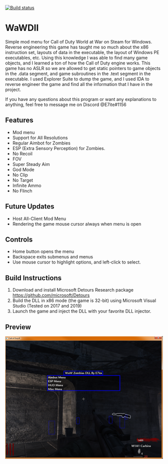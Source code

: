 [![Build status](https://ci.appveyor.com/api/projects/status/mekgh42kq15fjkv6?svg=true)](https://ci.appveyor.com/project/e7ite/wawdll)

# WaWDll
Simple mod menu for Call of Duty World at War on Steam for Windows. Reverse engineering this game has taught me so much about the x86 instruction set, layouts of data in the executable, the layout of Windows PE executables, etc. Using this knowledge I was able to find many game objects, and I learned a ton of how the Call of Duty engine works. This game has no ASLR so we are allowed to get static pointers to game objects in the .data segment, and game subroutines in the .text segment in the executable. I used Explorer Suite to dump the game, and I used IDA to reverse engineer the game and find all the information that I have in the project.

If you have any questions about this program or want any explanations to anything, feel free to message me on Discord @E7ite#1156

## Features
- Mod menu
- Support for All Resolutions
- Regular Aimbot for Zombies
- ESP (Extra Sensory Perception) for Zombies.
- No Recoil
- FOV
- Super Steady Aim
- God Mode
- No Clip
- No Target
- Infinite Ammo
- No Flinch

## Future Updates
- Host All-Client Mod Menu
- Rendering the game mouse cursor always when menu is open

## Controls
- Home button opens the menu
- Backspace exits submenus and menus
- Use mouse cursor to highlight options, and left-click to select.

## Build Instructions
1. Download and install Microsoft Detours Research package https://github.com/microsoft/Detours
2. Build the DLL in x86 mode (the game is 32-bit) using Microsoft Visual Studio (Tested on 2017 and 2019)
3. Launch the game and inject the DLL with your favorite DLL injector.

## Preview
![](/screenshot.png)
